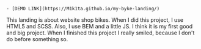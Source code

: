     - [DEMO LINK](https://M1k1ta.github.io/my-byke-landing/)

This landing is about website shop bikes. When I did this project, I use HTML5 and SCSS. Also, I use BEM and a little JS. I think it is my first good and big project. When I finished this project I really smiled, because I don't do before something so.
